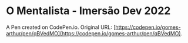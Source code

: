 # O Mentalista - Imersão Dev 2022 

A Pen created on CodePen.io. Original URL: [https://codepen.io/gomes-arthur/pen/qBVedMO](https://codepen.io/gomes-arthur/pen/qBVedMO).



